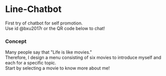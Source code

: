 # Line-Chatbot
First try of chatbot for self promotion.  
Use id @bxu2017r or the QR code below to chat!

### Concept
Many people say that "Life is like movies."  
Therefore, I design a menu consisting of six movies to introduce myself and each for a specific topic.  
Start by selecting a movie to know more about me!
